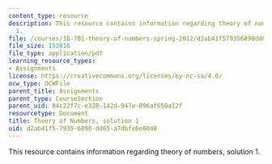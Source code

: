 ```yaml
---
content_type: resource
description: This resource contains information regarding theory of numbers, solution
  1.
file: /courses/18-781-theory-of-numbers-spring-2012/d2ab41f579356890dd65a7dbfe6e0040_MIT18_781S12_pset1sol.pdf
file_size: 153816
file_type: application/pdf
learning_resource_types:
- Assignments
license: https://creativecommons.org/licenses/by-nc-sa/4.0/
ocw_type: OCWFile
parent_title: Assignments
parent_type: CourseSection
parent_uid: 84c22f7c-e328-142d-947e-896af650a12f
resourcetype: Document
title: Theory of Numbers, solution 1
uid: d2ab41f5-7935-6890-dd65-a7dbfe6e0040
---
```

This resource contains information regarding theory of numbers, solution 1.